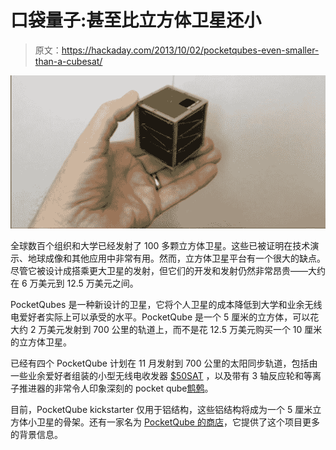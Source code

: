 # 口袋量子:甚至比立方体卫星还小

> 原文：<https://hackaday.com/2013/10/02/pocketqubes-even-smaller-than-a-cubesat/>

![Qube](img/d55540ce80cc75e61baa50a56c617963.png)

全球数百个组织和大学已经发射了 100 多颗立方体卫星。这些已被证明在技术演示、地球成像和其他应用中非常有用。然而，立方体卫星平台有一个很大的缺点。尽管它被设计成搭乘更大卫星的发射，但它们的开发和发射仍然非常昂贵——大约在 6 万美元到 12.5 万美元之间。

PocketQubes 是一种新设计的卫星，它将个人卫星的成本降低到大学和业余无线电爱好者实际上可以承受的水平。PocketQube 是一个 5 厘米的立方体，可以花大约 2 万美元发射到 700 公里的轨道上，而不是花 12.5 万美元购买一个 10 厘米的立方体卫星。

已经有四个 PocketQube 计划在 11 月发射到 700 公里的太阳同步轨道，包括由一些业余爱好者组装的小型无线电收发器 [$50SAT](http://www.50dollarsat.info/) ，以及带有 3 轴反应轮和等离子推进器的非常令人印象深刻的 pocket qube[鹪鹩](https://www.youtube.com/watch?v=ilXOZ1A3g5M)。

目前，PocketQube kickstarter 仅用于铝结构，这些铝结构将成为一个 5 厘米立方体小卫星的骨架。还有一家名为 [PocketQube 的商店](http://www.pocketqubeshop.com/)，它提供了这个项目更多的背景信息。